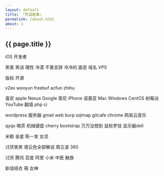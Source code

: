 ```yaml
---
layout: default
title: 「荒诞故事」
permalink: /about.html
about: 1
---
```


<div class="mod" id="bulletin-9314111">
    <div class="hd">     
    <h2><span>{{ page.title }} </span></h2>
    </div>
<div class="bd">
<div class="bulletin-content" id="link-report10542281" data-id="10542281">

iOS 开发者 <br>

黑客 笑话 理性 冷漠 不善言辞 冷冷的 面恶  域名 VPS<br>

版权  开源<br>

v2ex  wooyun  freebuf acfun zhihu<br>

喜欢 apple Nexus Google 索尼 iPhone 诺基亚 Mac  Windows CentOS 树莓派 YouTube  翻墙 php ci<br>


wordpress  服务器 gmail  web  burp  sqlmap  gitcafe chrome 网易云音乐 <br>


qyqx  喝茶 机械键盘 cherry bootstrap 万万没想到  鼠标罗技  显示器dell<br>

米勒 金星  陈一发 女流<br>

讨厌笑笑  德云色全部解说  周立波 360<br>

讨厌 腾讯 百度 阿里 小米  中医  魅族<br>

新垣结衣  萌 女神<br>


</div>
</div>
</div>